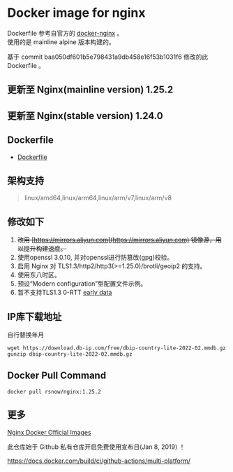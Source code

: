 # Docker image for nginx

Dockerfile 参考自官方的 [docker-nginx](https://github.com/nginxinc/docker-nginx/tree/master/mainline/alpine) 。  
使用的是 mainline alpine 版本构建的。  

基于 commit baa050df601b5e798431a9db458e16f53b1031f6 修改的此 Dockerfile 。

## 更新至 Nginx(mainline version) 1.25.2
## 更新至 Nginx(stable version) 1.24.0

## Dockerfile

* [Dockerfile](https://github.com/Ran-snow/docker-nginx/blob/master/Dockerfile)

## 架构支持

> linux/amd64,linux/arm64,linux/arm/v7,linux/arm/v8

## 修改如下
1. ~~改用 [https://mirrors.aliyun.com](https://mirrors.aliyun.com) 镜像源，用以提升构建速度。~~
2. 使用openssl 3.0.10, 并对openssl进行防篡改(gpg)校验。
3. 启用 Nginx 对 TLS1.3/http2/http3(>=1.25.0)/brotli/geoip2 的支持。
4. 使用东八时区。
5. 预设“Modern configuration”型配置文件示例。
6. 暂不支持TLS1.3 0-RTT [early data](https://nginx.org/en/docs/http/ngx_http_ssl_module.html#ssl_early_data)

## IP库下载地址

自行替换年月
```
wget https://download.db-ip.com/free/dbip-country-lite-2022-02.mmdb.gz
gunzip dbip-country-lite-2022-02.mmdb.gz
```

## Docker Pull Command

```
docker pull rsnow/nginx:1.25.2
```

## 更多

[Nginx Docker Official Images](https://hub.docker.com/_/nginx)

此仓库始于 Github 私有仓库开启免费使用宣布日(Jan 8, 2019) ！


https://docs.docker.com/build/ci/github-actions/multi-platform/